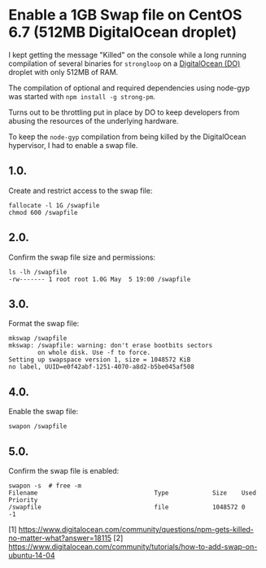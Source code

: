 # Enable a 1GB Swap file on CentOS 6.7 (512MB DigitalOcean droplet)
I kept getting the message "Killed" on the console while a long running compilation of 
several binaries for `strongloop` on a [DigitalOcean (DO)](https://www.digitalocean.com/) droplet with only 512MB of RAM.

The compilation of optional and required dependencies using node-gyp was started with `npm install -g strong-pm`.

Turns out to be throttling put in place by DO to keep developers from abusing the resources of the underlying hardware.

To keep the `node-gyp` compilation from being killed by the DigitalOcean hypervisor, I had to enable a swap file.

## 1.0.
Create and restrict access to the swap file:
```
fallocate -l 1G /swapfile
chmod 600 /swapfile
```

## 2.0.
Confirm the swap file size and permissions:
```
ls -lh /swapfile
-rw------- 1 root root 1.0G May  5 19:00 /swapfile
```

## 3.0.
Format the swap file:
```
mkswap /swapfile
mkswap: /swapfile: warning: don't erase bootbits sectors
        on whole disk. Use -f to force.
Setting up swapspace version 1, size = 1048572 KiB
no label, UUID=e0f42abf-1251-4070-a8d2-b5be045af508
```

## 4.0. 
Enable the swap file:
```
swapon /swapfile
```

## 5.0. 
Confirm the swap file is enabled:
```
swapon -s  # free -m
Filename                                Type            Size    Used    Priority
/swapfile                               file            1048572 0       -1
```


[1] https://www.digitalocean.com/community/questions/npm-gets-killed-no-matter-what?answer=18115
[2] https://www.digitalocean.com/community/tutorials/how-to-add-swap-on-ubuntu-14-04
